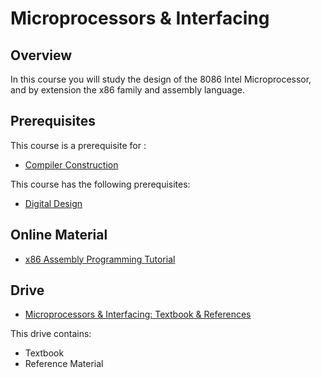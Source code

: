 # Microprocessors & Interfacing

## Overview

In this course you will study the design of the 8086 Intel Microprocessor, and by extension the x86 family and assembly language. 

## Prerequisites

This course is a prerequisite for : 
* [Compiler Construction](../CSF363)

This course has the following prerequisites:
* [Digital Design](../CSF215)

## Online Material

* [x86 Assembly Programming Tutorial](https://www.youtube.com/watch?v=zEuvNYe7WG0)

## Drive
*  [Microprocessors & Interfacing: Textbook & References](https://drive.google.com/open?id=1pvD-XZyQvexDDWOhReNOp4-u3jV-TlbJ)

This drive contains:
* Textbook 
* Reference Material
